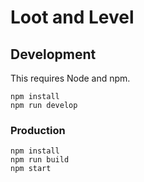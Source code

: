 # Loot and Level
## Development

This requires Node and npm.

```
npm install
npm run develop
```

### Production

```
npm install
npm run build
npm start
```

